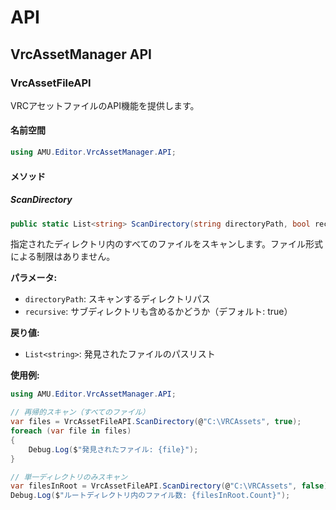 # API

## VrcAssetManager API

### VrcAssetFileAPI

VRCアセットファイルのAPI機能を提供します。

#### 名前空間
```csharp
using AMU.Editor.VrcAssetManager.API;
```

#### メソッド

##### ScanDirectory
```csharp
public static List<string> ScanDirectory(string directoryPath, bool recursive = true)
```

指定されたディレクトリ内のすべてのファイルをスキャンします。ファイル形式による制限はありません。

**パラメータ:**
- `directoryPath`: スキャンするディレクトリパス
- `recursive`: サブディレクトリも含めるかどうか（デフォルト: true）

**戻り値:**
- `List<string>`: 発見されたファイルのパスリスト

**使用例:**
```csharp
using AMU.Editor.VrcAssetManager.API;

// 再帰的スキャン（すべてのファイル）
var files = VrcAssetFileAPI.ScanDirectory(@"C:\VRCAssets", true);
foreach (var file in files)
{
    Debug.Log($"発見されたファイル: {file}");
}

// 単一ディレクトリのみスキャン
var filesInRoot = VrcAssetFileAPI.ScanDirectory(@"C:\VRCAssets", false);
Debug.Log($"ルートディレクトリ内のファイル数: {filesInRoot.Count}");
```